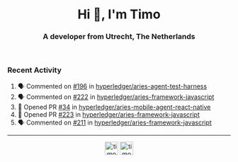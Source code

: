 <h1 align="center">Hi 👋, I'm Timo</h1>
<h3 align="center">A developer from Utrecht, The Netherlands</h3>
<br/>
<!-- https://github.com/rahuldkjain/github-profile-readme-generator --!>

<!--  <p align="left"><img src="https://github-readme-stats.vercel.app/api?username=timoglastra&show_icons=true&count_private=true&" alt="timoglastra" /></p> --!>

<!--
Github language stats
<p align="left"><img src="https://github-readme-stats.vercel.app/api/top-langs/?username=timoglastra&layout=compact" alt="timoglastra" /><p>
-->

<!-- Codestats language stats -->
<!-- <p align="left"><img src="https://codestats-readme.vercel.app/api/top-langs/?username=timoglastra&layout=compact&language_count=12" alt="timoglastra" /><p>    --!>
  
<h3>Recent Activity</h3>

<!--START_SECTION:activity-->
1. 🗣 Commented on [#196](https://github.com/hyperledger/aries-agent-test-harness/issues/196) in [hyperledger/aries-agent-test-harness](https://github.com/hyperledger/aries-agent-test-harness)
2. 🗣 Commented on [#222](https://github.com/hyperledger/aries-framework-javascript/issues/222) in [hyperledger/aries-framework-javascript](https://github.com/hyperledger/aries-framework-javascript)
3. 💪 Opened PR [#34](https://github.com/hyperledger/aries-mobile-agent-react-native/pull/34) in [hyperledger/aries-mobile-agent-react-native](https://github.com/hyperledger/aries-mobile-agent-react-native)
4. 💪 Opened PR [#223](https://github.com/hyperledger/aries-framework-javascript/pull/223) in [hyperledger/aries-framework-javascript](https://github.com/hyperledger/aries-framework-javascript)
5. 🗣 Commented on [#211](https://github.com/hyperledger/aries-framework-javascript/issues/211) in [hyperledger/aries-framework-javascript](https://github.com/hyperledger/aries-framework-javascript)
<!--END_SECTION:activity-->

---

<p align="center">
<a href="https://twitter.com/timoglastra" target="blank"><img align="center" src="https://cdn.jsdelivr.net/npm/simple-icons@3.0.1/icons/twitter.svg" alt="timoglastra" height="30" width="30" /></a>
<a href="https://linkedin.com/in/timoglastra" target="blank"><img align="center" src="https://cdn.jsdelivr.net/npm/simple-icons@3.0.1/icons/linkedin.svg" alt="timoglastra" height="30" width="30" /></a>
</p>



